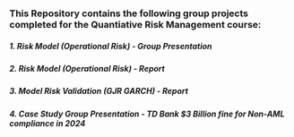 ### This Repository contains the following group projects completed for the Quantiative Risk Management course: 

##### 1. Risk Model (Operational Risk) - Group Presentation 
##### 2. Risk Model (Operational Risk) - Report
##### 3. Model Risk Validation (GJR GARCH) - Report
##### 4. Case Study Group Presentation - TD Bank $3 Billion fine for Non-AML compliance in 2024
